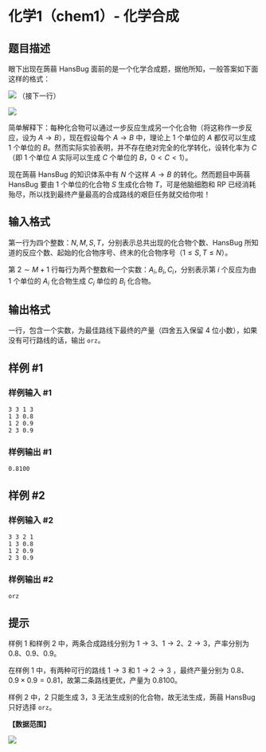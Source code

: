 # 化学1（chem1）- 化学合成

## 题目描述

眼下出现在蒟蒻 HansBug 面前的是一个化学合成题，据他所知，一般答案如下面这样的格式：

![](https://cdn.luogu.com.cn/upload/pic/2223.png) （接下一行）

![](https://cdn.luogu.com.cn/upload/pic/2221.png) 

简单解释下：每种化合物可以通过一步反应生成另一个化合物（将这称作一步反应，设为 $A\rightarrow B$），现在假设每个 $A\rightarrow B$ 中，理论上 $1$ 个单位的 $A$ 都仅可以生成 $1$ 个单位的 $B$。然而实际实验表明，并不存在绝对完全的化学转化，设转化率为 $C$（即 $1$ 个单位 $A$ 实际可以生成 $C$ 个单位的 $B$，$0<C<1$）。

现在蒟蒻 HansBug 的知识体系中有 $N$ 个这样 $A\rightarrow B$ 的转化。然而题目中蒟蒻 HansBug 要由 $1$ 个单位的化合物 $S$ 生成化合物 $T$，可是他脑细胞和 RP 已经消耗殆尽，所以找到最终产量最高的合成路线的艰巨任务就交给你啦！

## 输入格式

第一行为四个整数：$N,M,S,T$，分别表示总共出现的化合物个数、HansBug 所知道的反应个数、起始的化合物序号、终末的化合物序号（$1\le S,T\le N$）。

第 $2 \sim M+1$ 行每行为两个整数和一个实数：$A_i,B_i,C_i$，分别表示第 $i$ 个反应为由 $1$ 个单位的 $A_i$ 化合物生成 $C_i$ 单位的 $B_i$ 化合物。

## 输出格式

一行，包含一个实数，为最佳路线下最终的产量（四舍五入保留 $4$ 位小数），如果没有可行路线的话，输出 `orz`。

## 样例 #1

### 样例输入 #1
```
3 3 1 3
1 3 0.8
1 2 0.9
2 3 0.9
```

### 样例输出 #1

```
0.8100
```

## 样例 #2

### 样例输入 #2
```
3 3 2 1
1 3 0.8
1 2 0.9
2 3 0.9
```

### 样例输出 #2

```
orz
```

## 提示

样例 1 和样例 2 中，两条合成路线分别为 $1\rightarrow3$、$1\rightarrow2$、$2\rightarrow3$，产率分别为 $0.8$、$0.9$、$0.9$。

在样例 1 中，有两种可行的路线 $1\rightarrow3$ 和 $1\rightarrow2\rightarrow3$ ，最终产量分别为 $0.8$、$0.9\times0.9=0.81$，故第二条路线更优，产量为 $0.8100$。

样例 2 中，$2$ 只能生成 $3$，$3$ 无法生成别的化合物，故无法生成，蒟蒻 HansBug 只好选择 `orz`。

**【数据范围】**

![](https://cdn.luogu.com.cn/upload/pic/2220.png)

